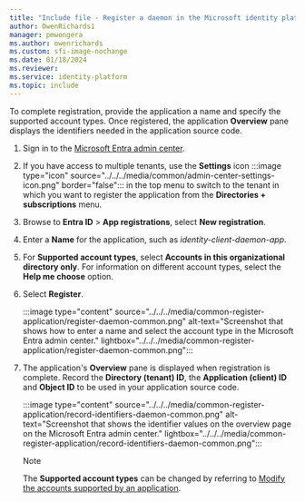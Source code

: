 ```yaml
---
title: "Include file - Register a daemon in the Microsoft identity platform"
author: OwenRichards1
manager: pmwongera
ms.author: owenrichards
ms.custom: sfi-image-nochange
ms.date: 01/18/2024
ms.reviewer: 
ms.service: identity-platform
ms.topic: include
---
```


To complete registration, provide the application a name and specify the supported account types. Once registered, the application **Overview** pane displays the identifiers needed in the application source code.

1. Sign in to the [Microsoft Entra admin center](https://entra.microsoft.com).
1. If you have access to multiple tenants, use the **Settings** icon :::image type="icon" source="../../../media/common/admin-center-settings-icon.png" border="false"::: in the top menu to switch to the tenant in which you want to register the application from the **Directories + subscriptions** menu.
1. Browse to **Entra ID** > **App registrations**, select **New registration**.
1. Enter a **Name** for the application, such as *identity-client-daemon-app*.
1. For **Supported account types**, select **Accounts in this organizational directory only**. For information on different account types, select the **Help me choose** option.
1. Select **Register**.

    :::image type="content" source="../../../media/common-register-application/register-daemon-common.png" alt-text="Screenshot that shows how to enter a name and select the account type in the Microsoft Entra admin center." lightbox="../../../media/common-register-application/register-daemon-common.png":::

1. The application's **Overview** pane is displayed when registration is complete. Record the **Directory (tenant) ID**, the **Application (client) ID** and **Object ID** to be used in your application source code.

    :::image type="content" source="../../../media/common-register-application/record-identifiers-daemon-common.png" alt-text="Screenshot that shows the identifier values on the overview page on the Microsoft Entra admin center." lightbox="../../../media/common-register-application/record-identifiers-daemon-common.png":::

    >[!NOTE]
    > The **Supported account types** can be changed by referring to [Modify the accounts supported by an application](../../../howto-modify-supported-accounts.md).